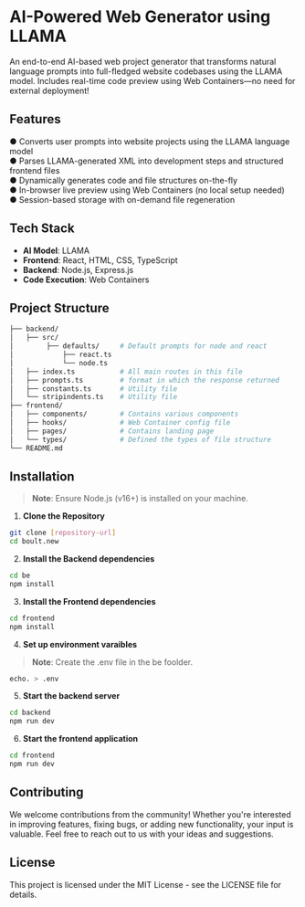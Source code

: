 # AI-Powered Web Generator using LLAMA

An end-to-end AI-based web project generator that transforms natural language prompts into full-fledged website codebases using the LLAMA model. Includes real-time code preview using Web Containers—no need for external deployment!

## Features

●  Converts user prompts into website projects using the LLAMA language model  
●  Parses LLAMA-generated XML into development steps and structured frontend files  
●  Dynamically generates code and file structures on-the-fly  
●  In-browser live preview using Web Containers (no local setup needed)  
●  Session-based storage with on-demand file regeneration

## Tech Stack

- **AI Model**: LLAMA
- **Frontend**: React, HTML, CSS, TypeScript
- **Backend**: Node.js, Express.js
- **Code Execution**: Web Containers

## Project Structure

```bash
├── backend/
│   ├── src/              
│        ├── defaults/     # Default prompts for node and react
│            ├── react.ts
│            └── node.ts
│   ├── index.ts           # All main routes in this file
│   ├── prompts.ts         # format in which the response returned
│   ├── constants.ts       # Utility file
│   └── stripindents.ts    # Utility file
├── frontend/
│   ├── components/        # Contains various components
│   ├── hooks/             # Web Container config file
│   ├── pages/             # Contains landing page
│   └── types/             # Defined the types of file structure
└── README.md
```

## Installation

> **Note**: Ensure Node.js (v16+) is installed on your machine.

1. **Clone the Repository**

```bash
git clone [repository-url]
cd boult.new
```

2. **Install the Backend dependencies**

```bash
cd be
npm install
```

3. **Install the Frontend dependencies**

```bash
cd frontend
npm install
```

4. **Set up environment varaibles**

> **Note**: Create the .env file in the be foolder.
```bash
echo. > .env
```

5. **Start the backend server**

```bash
cd backend
npm run dev
```

6. **Start the frontend application**

```bash
cd frontend
npm run dev
```

## Contributing

We welcome contributions from the community! Whether you're interested in improving features, fixing bugs, or adding new functionality, your input is valuable. Feel free to reach out to us with your ideas and suggestions.

## License
This project is licensed under the MIT License - see the LICENSE file for details.
